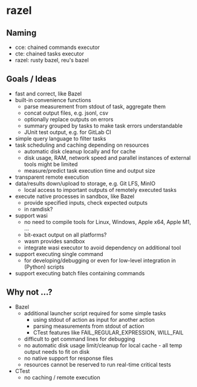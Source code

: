 # razel

## Naming

* cce: chained commands executor
* cte: chained tasks executor
* razel: rusty bazel, reu's bazel

## Goals / Ideas

* fast and correct, like Bazel
* built-in convenience functions
    * parse measurement from stdout of task, aggregate them
    * concat output files, e.g. jsonl, csv
    * optionally replace outputs on errors
    * summary grouped by tasks to make task errors understandable
    * JUnit test output, e.g. for GitLab CI
* simple query language to filter tasks
* task scheduling and caching depending on resources
    * automatic disk cleanup locally and for cache
    * disk usage, RAM, network speed and parallel instances of external tools might be limited
    * measure/predict task execution time and output size
* transparent remote execution
* data/results down/upload to storage, e.g. Git LFS, MinIO
    * local access to important outputs of remotely executed tasks
* execute native processes in sandbox, like Bazel
    * provide specified inputs, check expected outputs
    * in ramdisk?
* support wasi
    * no need to compile tools for Linux, Windows, Apple x64, Apple M1, ...
    * bit-exact output on all platforms?
    * wasm provides sandbox
    * integrate wasi executor to avoid dependency on additional tool
* support executing single command
    * for developing/debugging or even for low-level integration in (Python) scripts
* support executing batch files containing commands

## Why not ...?

* Bazel
    * additional launcher script required for some simple tasks
        * using stdout of action as input for another action
        * parsing measurements from stdout of action
        * CTest features like FAIL_REGULAR_EXPRESSION, WILL_FAIL
    * difficult to get command lines for debugging
    * no automatic disk usage limit/cleanup for local cache - all temp output needs to fit on disk
    * no native support for response files
    * resources cannot be reserved to run real-time critical tests
* CTest
    * no caching / remote execution
